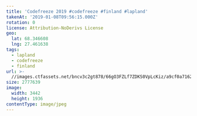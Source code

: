 ```yaml
---
title: 'Codefreeze 2019 #codefreeze #finland #lapland'
takenAt: '2019-01-08T09:56:15.000Z'
rotation: 0
license: Attribution-NoDerivs License
geo:
  lat: 68.346608
  lng: 27.461638
tags:
  - lapland
  - codefreeze
  - finland
url: >-
  //images.ctfassets.net/bncv3c2gt878/66gO3FZLf7ZDKS0VpLcKiz/a9cf0a7162970eeed8a2c97413a30f6d/codefreeze-2019-codefreeze-finland-lapland_31796863667_o
size: 2777639
image:
  width: 3442
  height: 1936
contentType: image/jpeg
---
```


